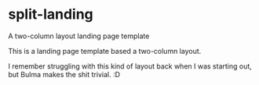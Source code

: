 # split-landing
A two-column layout landing page template 


This is a landing page template based a two-column layout. 

I remember struggling with this kind of layout back when I was starting out, but Bulma makes the shit trivial. :D
